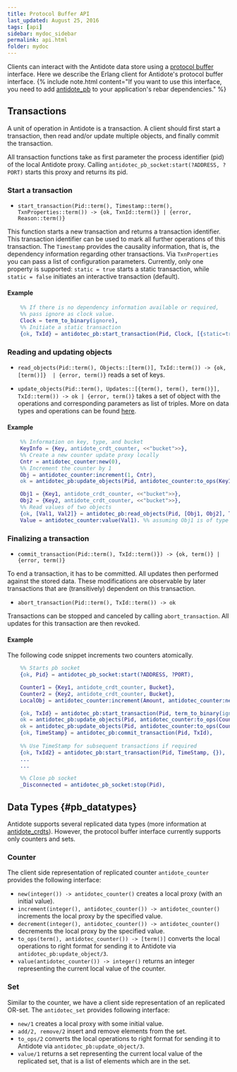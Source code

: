 ```yaml
---
title: Protocol Buffer API
last_updated: August 25, 2016
tags: [api]
sidebar: mydoc_sidebar
permalink: api.html
folder: mydoc
---
```


Clients can interact with the Antidote data store using a [protocol buffer](https://developers.google.com/protocol-buffers/) interface.
Here we describe the Erlang client for Antidote's protocol buffer interface. 
{% include note.html content="If you want to use this interface, you need to add [antidote_pb](https://github.com/SyncFree/antidote_pb) to your application's rebar dependencies." %}


## Transactions

A unit of operation in Antidote is a transaction. 
A client should first start a transaction, then read and/or update multiple objects, and finally commit the transaction.

All transaction functions take as first parameter the process identifier (pid) of the local Antidote proxy. 
Calling `antidotec_pb_socket:start(?ADDRESS, ?PORT)` starts this proxy and returns its pid.

### Start a transaction

  * `start_transaction(Pid::term(), Timestamp::term(), TxnProperties::term())
        -> {ok, TxnId::term()} | {error, Reason::term()}`

  This function starts a new transaction and returns a transaction identifier.
  This transaction identifier can be used to mark all further operations of this transaction. 
  The `Timestamp` provides the causality information, that is, the dependency information regarding other transactions. 
  Via `TxnProperties` you can pass a list of configuration parameters. 
  Currently, only one property is supported:  `static = true` starts a static transaction, 
  while `static = false` initiates an interactive transaction (default).

#### Example

```erlang
    %% If there is no dependency information available or required, 
    %% pass ignore as clock value.
    Clock = term_to_binary(ignore),
    %% Initiate a static transaction
    {ok, TxId} = antidotec_pb:start_transaction(Pid, Clock, [{static=true}]). 
```

### Reading and updating objects
  * `read_objects(Pid::term(), Objects::[term()], TxId::term()) -> {ok, [term()]}  | {error, term()}` reads a set of keys.
  
  * `update_objects(Pid::term(), Updates::[{term(), term(), term()}], TxId::term()) -> ok | {error, term()}` 
   takes a set of object with the operations and corresponding parameters as list of triples. 
   More on data types and operations can be found [here](#pb_datatypes).
  
####  Example

```erlang
    %% Information on key, type, and bucket
    KeyInfo = {Key, antidote_crdt_counter, <<"bucket">>},
    %% Create a new counter update proxy locally
    Cntr = antidotec_counter:new(0),
    %% Increment the counter by 1
    Obj = antidotec_counter:increment(1, Cntr),
    ok = antidotec_pb:update_objects(Pid, antidotec_counter:to_ops(KeyInfor, Obj), TxId).

    Obj1 = {Key1, antidote_crdt_counter, <<"bucket">>},
    Obj2 = {Key2, antidote_crdt_counter, <<"bucket">>},
    %% Read values of two objects
    {ok, [Val1, Val2]} = antidotec_pb:read_objects(Pid, [Obj1, Obj2], TxId),
    Value = antidotec_counter:value(Val1). %% assuming Obj1 is of type counter
```

### Finalizing a transaction

  * `commit_transaction(Pid::term(), TxId::term()}) -> {ok, term()} | {error, term()}`
  
  To end a transaction, it has to be committed.
  All updates then performed against the stored data.
  These modifications are observable by later transactions that are (transitively) dependent on this transaction.

  * `abort_transaction(Pid::term(), TxId::term()) -> ok`

  Transactions can be stopped and canceled by calling `abort_transaction`.
  All updates for this transaction are then revoked.


#### Example
The following code snippet increments two counters atomically.

```erlang
    %% Starts pb socket
    {ok, Pid} = antidotec_pb_socket:start(?ADDRESS, ?PORT),

    Counter1 = {Key1, antidote_crdt_counter, Bucket},
    Counter2 = {Key2, antidote_crdt_counter, Bucket},
    LocalObj = antidotec_counter:increment(Amount, antidotec_counter:new(0)),

    {ok, TxId} = antidotec_pb:start_transaction(Pid, term_to_binary(ignore), {}),
    ok = antidotec_pb:update_objects(Pid, antidotec_counter:to_ops(Counter1, LocalObj),TxId),
    ok = antidotec_pb:update_objects(Pid, antidotec_counter:to_ops(Counter2, LocalObj),TxId),
    {ok, TimeStamp} = antidotec_pb:commit_transaction(Pid, TxId),
    
    %% Use TimeStamp for subsequent transactions if required
    {ok, TxId2} = antidotec_pb:start_transaction(Pid, TimeStamp, {}),
    ...
    ...

    %% Close pb socket
    _Disconnected = antidotec_pb_socket:stop(Pid),
```

## Data Types {#pb_datatypes}

Antidote supports several replicated data types (more information at [antidote_crdts](https://github.com/SyncFree/antidote_crdt)).
However, the protocol buffer interface currently supports only counters and sets.

### Counter

The client side representation of replicated counter `antidote_counter` provides the following interface:

* `new(integer()) -> antidotec_counter()` creates a local proxy (with an initial value). 
* `increment(integer(), antidotec_counter()) -> antidotec_counter()` increments the local proxy by the specified value.
* `decrement(integer(), antidotec_counter()) -> antidotec_counter()` decrements the local proxy by the specified value.
* `to_ops(term(), antidotec_counter()) -> [term()]` converts the local operations to right format for sending it to Antidote via `antidotec_pb:update_object/3`.
* `value(antidotec_counter()) -> integer()` returns an integer representing the current local value of the counter.

### Set

Similar to the counter, we have a client side representation of an replicated OR-set. The `antidotec_set` provides following interface:

* `new/1` creates a local proxy with some initial value.
* `add/2, remove/2` insert and remove elements from the set.
* `to_ops/2` converts the local operations to right format for sending it to Antidote via `antidotec_pb:update_object/3`.
* `value/1` returns a set representing the current local value of the replicated set, that is a list of elements which are in the set.
